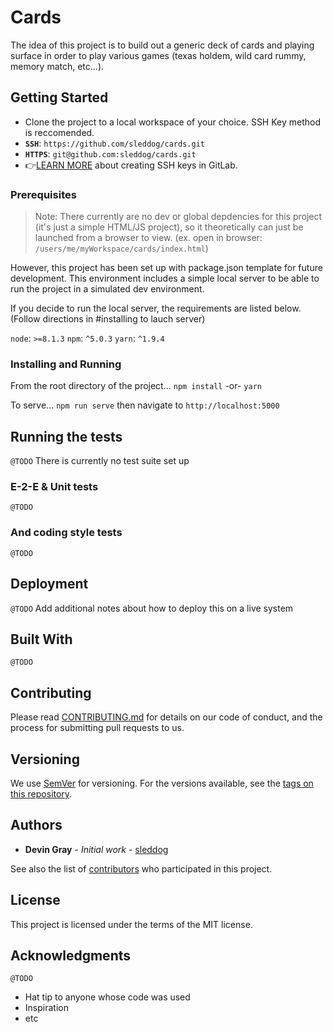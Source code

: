 # Cards

The idea of this project is to build out a generic deck of cards and playing surface in order to play various games (texas holdem, wild card rummy, memory match, etc...).

## Getting Started

- Clone the project to a local workspace of your choice. SSH Key method is reccomended.
- **`SSH`**: `https://github.com/sleddog/cards.git`
- **`HTTPS`**: `git@github.com:sleddog/cards.git`
- :point_right:[LEARN MORE](https://help.github.com/articles/connecting-to-github-with-ssh/) about creating SSH keys in GitLab.

### Prerequisites

> Note: There currently are no dev or global depdencies for this project (it's just a simple HTML/JS project), so it theoretically can just be launched from a browser to view. (ex. open in browser: `/users/me/myWorkspace/cards/index.html`)

However, this project has been set up with package.json template for future development. This environment includes a simple local server to be able to run the project in a simulated dev environment.

If you decide to run the local server, the requirements are listed below. (Follow directions in #installing to lauch server)

`node`: `>=8.1.3`
`npm`: `^5.0.3`
`yarn`: `^1.9.4`

### Installing and Running

From the root directory of the project...
`npm install` -or- `yarn`

To serve...
`npm run serve` then navigate to `http://localhost:5000`

## Running the tests

`@TODO`
There is currently no test suite set up

### E-2-E & Unit tests

`@TODO`

### And coding style tests

`@TODO`

## Deployment

`@TODO`
Add additional notes about how to deploy this on a live system

## Built With

`@TODO`

## Contributing

Please read [CONTRIBUTING.md](CONTRIBUTING.md) for details on our code of conduct, and the process for submitting pull requests to us.

## Versioning

We use [SemVer](http://semver.org/) for versioning. For the versions available, see the [tags on this repository](https://github.com/sleddog/cards/releases).

## Authors

- **Devin Gray** - _Initial work_ - [sleddog](devingray@gmail.com)

See also the list of [contributors](https://github.com/sleddog/cards/graphs/contributors) who participated in this project.

## License

This project is licensed under the terms of the MIT license.

## Acknowledgments

`@TODO`

- Hat tip to anyone whose code was used
- Inspiration
- etc
